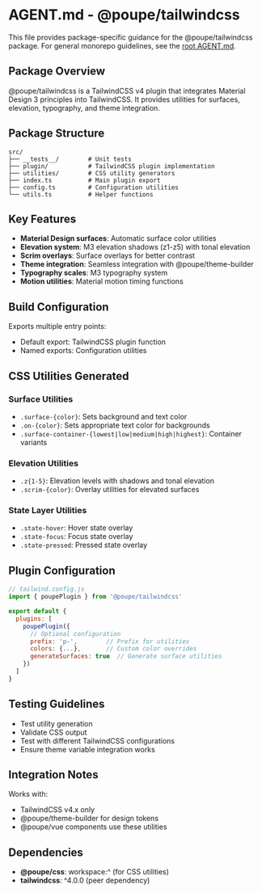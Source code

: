 # AGENT.md - @poupe/tailwindcss

This file provides package-specific guidance for the @poupe/tailwindcss
package. For general monorepo guidelines, see the
[root AGENT.md](../../AGENT.md).

## Package Overview

@poupe/tailwindcss is a TailwindCSS v4 plugin that integrates Material
Design 3 principles into TailwindCSS. It provides utilities for surfaces,
elevation, typography, and theme integration.

## Package Structure

```
src/
├── __tests__/        # Unit tests
├── plugin/           # TailwindCSS plugin implementation
├── utilities/        # CSS utility generators
├── index.ts          # Main plugin export
├── config.ts         # Configuration utilities
└── utils.ts          # Helper functions
```

## Key Features

- **Material Design surfaces**: Automatic surface color utilities
- **Elevation system**: M3 elevation shadows (z1-z5) with tonal
  elevation
- **Scrim overlays**: Surface overlays for better contrast
- **Theme integration**: Seamless integration with
  @poupe/theme-builder
- **Typography scales**: M3 typography system
- **Motion utilities**: Material motion timing functions

## Build Configuration

Exports multiple entry points:
- Default export: TailwindCSS plugin function
- Named exports: Configuration utilities

## CSS Utilities Generated

### Surface Utilities
- `.surface-{color}`: Sets background and text color
- `.on-{color}`: Sets appropriate text color for backgrounds
- `.surface-container-{lowest|low|medium|high|highest}`: Container
  variants

### Elevation Utilities
- `.z{1-5}`: Elevation levels with shadows and tonal elevation
- `.scrim-{color}`: Overlay utilities for elevated surfaces

### State Layer Utilities
- `.state-hover`: Hover state overlay
- `.state-focus`: Focus state overlay
- `.state-pressed`: Pressed state overlay

## Plugin Configuration

```js
// tailwind.config.js
import { poupePlugin } from '@poupe/tailwindcss'

export default {
  plugins: [
    poupePlugin({
      // Optional configuration
      prefix: 'p-',        // Prefix for utilities
      colors: {...},       // Custom color overrides
      generateSurfaces: true  // Generate surface utilities
    })
  ]
}
```

## Testing Guidelines

- Test utility generation
- Validate CSS output
- Test with different TailwindCSS configurations
- Ensure theme variable integration works

## Integration Notes

Works with:
- TailwindCSS v4.x only
- @poupe/theme-builder for design tokens
- @poupe/vue components use these utilities

## Dependencies

- **@poupe/css**: workspace:^ (for CSS utilities)
- **tailwindcss**: ^4.0.0 (peer dependency)
